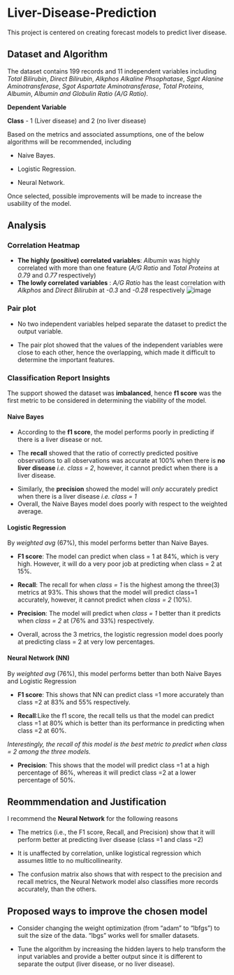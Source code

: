 # Liver-Disease-Prediction 
This project is centered on creating forecast models to predict liver disease.

## Dataset and Algorithm
The dataset contains 199 records and 11 independent variables including *Total Bilirubin*, *Direct Bilirubin*, *Alkphos Alkaline Phsophatase*,
*Sgpt Alanine Aminotransferase*, *Sgot Aspartate Aminotransferase*, *Total Proteins*, *Albumin*, *Albumin and Globulin Ratio (A/G Ratio)*.

**Dependent Variable**

**Class** - 1 (Liver disease) and 2 (no liver disease)

Based on the metrics and associated assumptions, one of the below algorithms will be recommended, including
* Naive Bayes.
- Logistic Regression.
+ Neural Network.

Once selected, possible improvements will be made to increase the usability of the model.

## Analysis
### Correlation Heatmap
* **The highly (positive) correlated variables**: *Albumin* was highly correlated with more than one feature (*A/G Ratio* and *Total Proteins* at *0.79* and *0.77* respectively)
* **The lowly correlated variables** : *A/G Ratio* has the least correlation with *Alkphos* and *Direct Bilirubin* at *-0.3* and *-0.28* respectively
![image](https://user-images.githubusercontent.com/121362860/226029672-fcab7b75-8036-46de-a4de-da834b053137.png)

### Pair plot
* No two independent variables helped separate the dataset to predict the output variable.
+ The pair plot showed that the values of the independent variables were close to each other, hence the overlapping, which made it difficult to determine the important features.

### Classification Report Insights

The support showed the dataset was **imbalanced**, hence **f1 score** was the first metric to be considered in determining the viability of the model.

#### Naive Bayes
+ According to the **f1 score**, the model performs poorly in predicting if there is a liver disease or not.
- The **recall** showed that the ratio of correctly predicted positive observations to all observations was accurate at 100% when there is **no liver disease** *i.e. class = 2*, however, it cannot predict when there is a liver disease.
* Similarly, the **precision** showed the model will *only* accurately predict when there is a liver disease *i.e. class = 1*
* Overall, the Naive Bayes model does poorly with respect to the weighted average.

#### Logistic Regression
By *weighted avg* (67%), this model performs better than Naive Bayes. 
* **F1 score**: The model can predict when class = 1 at 84%, which is very high. However, it will do a very poor job at predicting when class = 2 at 15%.
+ **Recall**: The recall for when *class = 1* is the highest among the three(3) metrics at 93%. This shows that the model will predict class=1 accurately, however, it cannot predict when *class = 2* (10%).
- **Precision**: The model will predict when *class = 1* better than it predicts when *class = 2* at (76% and 33%) respectively.
* Overall, across the 3 metrics, the logistic regression model does poorly at predicting class = 2 at very low percentages.

#### Neural Network (NN)
By *weighted avg* (76%), this model performs better than both Naive Bayes and Logistic Regression
* **F1 score**: This shows that NN can predict class =1 more accurately than class =2 at 83% and 55% respectively.
+ **Recall**:Like the f1 score, the recall tells us that the model can predict class =1 at 80% which is better than its performance in predicting when class =2  at 60%. 

*Interestingly, the recall of this model is the best metric to predict when class = 2 among the three models.*
- **Precision**: This shows that the model will predict class =1 at a high percentage of 86%, whereas it will predict class =2 at a lower percentage of 50%.

## Reommmendation and Justification
I recommend the **Neural Network** for the following reasons
* The metrics (i.e., the F1 score, Recall, and Precision) show that it will perform better at predicting liver disease (class =1 and class =2)
+ It is unaffected by correlation, unlike logistical regression which assumes little to no multicollinearity.
- The confusion matrix also shows that with respect to the precision and recall metrics, the Neural Network model also classifies more records accurately, than the others.

## Proposed ways to improve the chosen model
+ Consider changing the weight optimization (from “adam” to “lbfgs”) to suit the size of the data. “lbgs” works well for smaller datasets. 
* Tune the algorithm by increasing the hidden layers to help transform the input variables and provide a better output since it is different to separate the output (liver disease, or no liver disease). 














